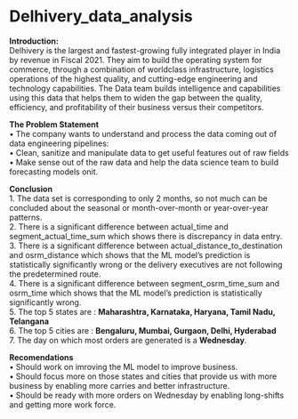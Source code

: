 # Delhivery_data_analysis
**Introduction:**  
Delhivery is the largest and fastest-growing fully integrated player in India by revenue in Fiscal 2021. They aim to build the operating system for commerce, through a combination of worldclass infrastructure, logistics operations of the highest quality, and cutting-edge engineering and technology capabilities.
The Data team builds intelligence and capabilities using this data that helps them to widen the gap between the quality, efficiency, and profitability of their business versus their competitors.

**The Problem Statement**  
•
The company wants to understand and process the data coming out of data engineering pipelines:  
•
Clean, sanitize and manipulate data to get useful features out of raw fields  
•
Make sense out of the raw data and help the data science team to build forecasting models onit.  

**Conclusion**  
1.
The data set is corresponding to only 2 months, so not much can be concluded about the seasonal or month-over-month or year-over-year patterns.  
2.
There is a significant difference between actual_time and segment_actual_time_sum which shows there is discrepancy in data entry.  
3.
There is a significant difference between actual_distance_to_destination and osrm_distance which shows that the ML model’s prediction is statistically significantly wrong or the delivery executives are not following the predetermined route.  
4.
There is a significant difference between segment_osrm_time_sum and osrm_time which shows that the ML model’s prediction is statistically significantly wrong.  
5.
The top 5 states are : **Maharashtra, Karnataka, Haryana, Tamil Nadu, Telangana**  
6.
The top 5 cities are : **Bengaluru, Mumbai, Gurgaon, Delhi, Hyderabad**  
7.
The day on which most orders are generated is a **Wednesday**.  

**Recomendations**  
•
Should work on imroving the ML model to improve business.  
•
Should focus more on those states and cities that provide us with more business by enabling more carries and better infrastructure.  
•
Should be ready with more orders on Wednesday by enabling long-shifts and getting more work force.  
